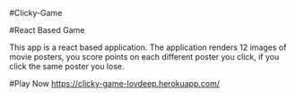 #Clicky-Game

#React Based Game

This app is a react based application.  The application renders 12 images of movie posters, you score points on each different poster you click, if you click the same poster you lose.  

#Play Now
https://clicky-game-lovdeep.herokuapp.com/